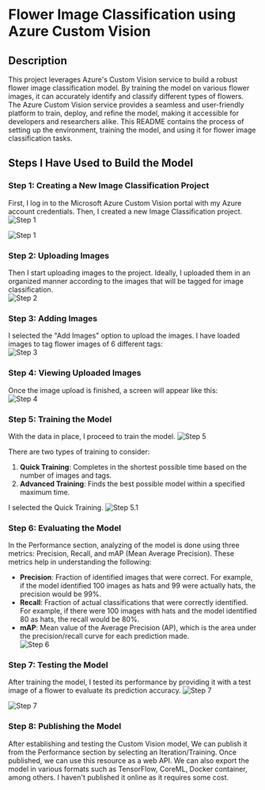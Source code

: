 # Flower Image Classification using Azure Custom Vision

## Description

This project leverages Azure's Custom Vision service to build a robust flower image classification model. By training the model on various flower images, it can accurately identify and classify different types of flowers. The Azure Custom Vision service provides a seamless and user-friendly platform to train, deploy, and refine the model, making it accessible for developers and researchers alike. This README contains the process of setting up the environment, training the model, and using it for flower image classification tasks.

## Steps I Have Used to Build the Model

### Step 1: Creating a New Image Classification Project

First, I log in to the Microsoft Azure Custom Vision portal with my Azure account credentials. Then, I created a new Image Classification project.  
![Step 1](./Resources/Create%20Project.jpg)

![Step 1](./Resources/Fill%20Up%20Project%20Details.png)

### Step 2: Uploading Images

Then I start uploading images to the project. Ideally, I uploaded them in an organized manner according to the images that will be tagged for image classification.  
![Step 2](./Resources/Add%20Images.png)

### Step 3: Adding Images

I selected the "Add Images" option to upload the images. I have loaded images to tag flower images of 6 different tags:  
![Step 3](./Resources/Image%20Upload%20Tag.png)

### Step 4: Viewing Uploaded Images

Once the image upload is finished, a screen will appear like this:  
![Step 4](./Resources/Successful.jpg)

### Step 5: Training the Model

With the data in place, I proceed to train the model.
![Step 5](./Resources/Train.jpg)

There are two types of training to consider: 

1. **Quick Training**: Completes in the shortest possible time based on the number of images and tags.
2. **Advanced Training**: Finds the best possible model within a specified maximum time.  

I selected the Quick Training.
![Step 5.1](./Resources/Select%20Train%20Option.jpg)

### Step 6: Evaluating the Model

In the Performance section, analyzing of the model is done using three metrics: Precision, Recall, and mAP (Mean Average Precision). These metrics help in understanding the following:

- **Precision**: Fraction of identified images that were correct. For example, if the model identified 100 images as hats and 99 were actually hats, the precision would be 99%.
- **Recall**: Fraction of actual classifications that were correctly identified. For example, if there were 100 images with hats and the model identified 80 as hats, the recall would be 80%.
- **mAP**: Mean value of the Average Precision (AP), which is the area under the precision/recall curve for each prediction made.  
![Step 6](./Resources/Performance.png)

### Step 7: Testing the Model
After training the model, I tested its performance by providing it with a test image of a flower to evaluate its prediction accuracy.
![Step 7](./Resources/Predict.jpg)

![Step 7](./Resources/Test%20Result.png)

### Step 8: Publishing the Model

After establishing and testing the Custom Vision model, We can publish it from the Performance section by selecting an Iteration/Training. Once published, we can use this resource as a web API. We can also export the model in various formats such as TensorFlow, CoreML, Docker container, among others. I haven't published it online as it requires some cost.


